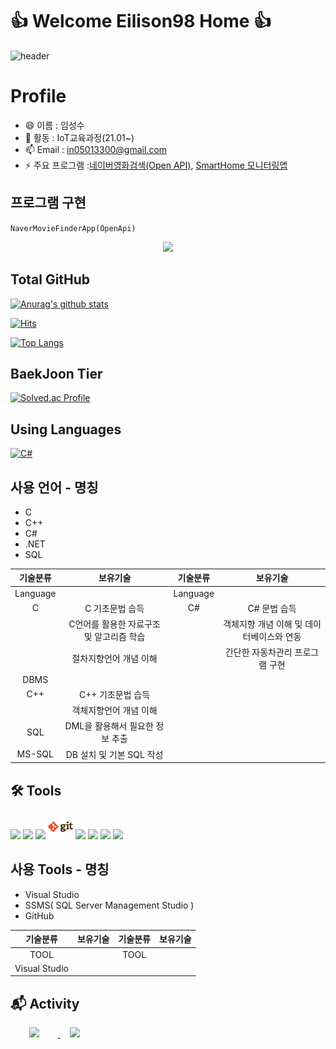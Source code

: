 # 👍 Welcome Eilison98 Home 👍
![header](https://capsule-render.vercel.app/api?type=Waving&color=auto&height=250&section=header&text=Eilison's&nbsp;PROFILE&fontSize=100)

Profile
=======
* 😄 이름 : 임성수
* 🌱 활동 : IoT교육과정(21.01~)
* 📫 Email : in05013300@gmail.com
* ⚡ 주요 프로그램 :[네이버영화검색(Open API)](https://github.com/Eilison98/StudyWpf/tree/main/PortFolio#naver-%EC%98%81%ED%99%94%EA%B2%80%EC%83%89),  [SmartHome 모니터링앱](https://github.com/Eilison98/StudyWpf/tree/main/PortFolio#smarthome-%EB%AA%A8%EB%8B%88%ED%84%B0%EB%A7%81%EC%95%B1)

## 프로그램 구현
`NaverMovieFinderApp(OpenApi)`

<p align = "center">
<img src ="https://user-images.githubusercontent.com/93025344/172283288-1064c813-f3eb-4886-8dff-147233c3c1ed.gif">
</p>
    
## Total GitHub
[![Anurag's github stats](https://github-readme-stats.vercel.app/api?username=Eilison98&show_icons=ture&theme=synthwave)](https://github.com/anuraghazra/github-readme-stats)

[![Hits](https://hits.seeyoufarm.com/api/count/incr/badge.svg?url=https%3A%2F%2Fgithub.com%2FEilison98&count_bg=%238366D4&title_bg=%23379A9C&icon=reddit.svg&icon_color=%23E7E7E7&title=hits&edge_flat=false)](https://hits.seeyoufarm.com)

[![Top Langs](https://github-readme-stats.vercel.app/api/top-langs/?username=Eilison98&layout=compact)](https://github.com/anuraghazra/github-readme-stats)

## BaekJoon Tier
[![Solved.ac
Profile](http://mazassumnida.wtf/api/v2/generate_badge?boj=in3300)](https://solved.ac/in3300)

## Using Languages
<a href="https://github.com/Eilison98/StudyWpf" target="_blank"><img alt="C#" src="https://img.shields.io/badge/c%23-%23239120.svg?style=flat&logo=c-sharp&logoColor=white"/></a>

## 사용 언어 - 명칭
* C 
* C++
* C#
* .NET
* SQL

|기술분류|보유기술|기술분류|보유기술|
|:---:|:---:|:---:|:---:|
|Language||Language||
|C| C 기초문법 습득 |C#| C# 문법 습득 |
|| C언어를 활용한 자료구조 및 알고리즘 학습|| 객체지향 개념 이해 및 데이터베이스와 연동|
||절차지향언어 개념 이해||간단한 자동차관리 프로그램 구현|
|DBMS|||
|C++| C++ 기초문법 습득|||
|| 객체지향언어 개념 이해 |||
|SQL|DML을 활용해서 필요한 정보 추출|||
|MS-SQL|DB 설치 및 기본 SQL 작성||

## 🛠️ Tools
<p align='left'>
    <img height="40" src="https://img.icons8.com/color/48/000000/visual-studio-2019.png">
    <img height="40" src="https://img.icons8.com/fluent/48/000000/visual-studio-code-2019.png">
    <img height="40" src="https://d1jnx9ba8s6j9r.cloudfront.net/blog/wp-content/uploads/2019/10/logo.png">
    <img height="40" src="https://github.com/Pythunder/explore/blob/80688e429a7d4ef2fca1e82350fe8e3517d3494d/topics/git/git.png">
    <img height="40" src="https://upload.wikimedia.org/wikipedia/commons/b/b6/PuTTY_icon_128px.png">
    <img height="40" src="https://img.icons8.com/color/48/000000/raspberry-pi.png">
    <img height="40" src="https://mosquitto.org/stickers/mosquitto-mono.png">
    <img height="40" src="https://taiwebs.com/upload/icons/vnc-connect-enterprise220-220.png">
</p>


## 사용 Tools - 명칭
* Visual Studio
* SSMS( SQL Server Management Studio )
* GitHub

|기술분류|보유기술|기술분류|보유기술|
|:---:|:---:|:---:|:---:|
|TOOL||TOOL||
|Visual Studio||||

## :mailbox_with_mail:  Activity
<a href="https://www.instagram.com/accounts/login/?next=/eiliso.n">
    <img 
        src="http://img.shields.io/badge/-Instagram-black?style=flat&logo=Instagram&link=https://instagram.com/alpox.dev/"
        style="height : auto; margin-left : 30px; margin-right : 30px;"/>
</a>
<a href="https://snder.tistory.com">
    <img 
        src="http://img.shields.io/badge/-Tistory-655ced?style=flat&logo=github&link=https://snder.tistory.com"
        style="height : auto; margin-left : 15px; margin-right : 15px;"/>
</a>

